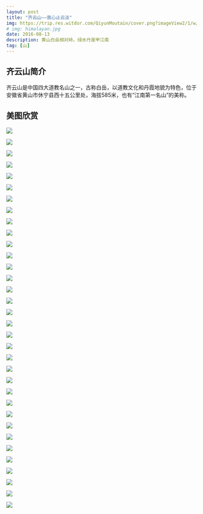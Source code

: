 ```yaml
---
layout: post
title: "齐云山——我心止云淡"
img: https://trip.res.witdor.com/QiyunMoutain/cover.png?imageView2/1/w/690/h/400
# img: himalayan.jpg
date: 2016-08-13
description: 黄山白岳相对峙，绿水丹崖甲江南 
tag: [山]
---
```

## 齐云山简介

 齐云山是中国四大道教名山之一，古称白岳，以道教文化和丹霞地貌为特色，位于安徽省黄山市休宁县西十五公里处，海拔585米，也有“江南第一名山”的美称。  

## 美图欣赏
![](https://trip.res.witdor.com/QiyunMoutain/20160813_124411.jpg?imageView2/1/w/690/600)

![](https://trip.res.witdor.com/QiyunMoutain/20160813_124408.jpg?imageView2/1/w/690/600)

![](https://trip.res.witdor.com/QiyunMoutain/20160813_125239.jpg?imageView2/1/w/690/600)

![](https://trip.res.witdor.com/QiyunMoutain/20160813_125021.jpg?imageView2/1/w/690/600)

![](https://trip.res.witdor.com/QiyunMoutain/20160813_130513.jpg?imageView2/1/w/690/600)

![](https://trip.res.witdor.com/QiyunMoutain/20160813_130325.jpg?imageView2/1/w/690/600)

![](https://trip.res.witdor.com/QiyunMoutain/20160813_125848.jpg?imageView2/1/w/690/600)

![](https://trip.res.witdor.com/QiyunMoutain/20160813_134106.jpg?imageView2/1/w/690/600)

![](https://trip.res.witdor.com/QiyunMoutain/20160813_130850.jpg?imageView2/1/w/690/600)

![](https://trip.res.witdor.com/QiyunMoutain/20160813_134827.jpg?imageView2/1/w/690/600)

![](https://trip.res.witdor.com/QiyunMoutain/20160814_083658.jpg?imageView2/1/w/690/600)

![](https://trip.res.witdor.com/QiyunMoutain/20160813_132118.jpg?imageView2/1/w/690/600)

![](https://trip.res.witdor.com/QiyunMoutain/20160813_131917.jpg?imageView2/1/w/690/600)

![](https://trip.res.witdor.com/QiyunMoutain/20160814_085221.jpg?imageView2/1/w/690/600)

![](https://trip.res.witdor.com/QiyunMoutain/20160814_083530.jpg?imageView2/1/w/690/600)

![](https://trip.res.witdor.com/QiyunMoutain/20160814_083955.jpg?imageView2/1/w/690/600)

![](https://trip.res.witdor.com/QiyunMoutain/20160814_085334.jpg?imageView2/1/w/690/600)

![](https://trip.res.witdor.com/QiyunMoutain/20160814_083525.jpg?imageView2/1/w/690/600)

![](https://trip.res.witdor.com/QiyunMoutain/20160813_132151.jpg?imageView2/1/w/690/600)

![](https://trip.res.witdor.com/QiyunMoutain/20160814_084531.jpg?imageView2/1/w/690/600)

![](https://trip.res.witdor.com/QiyunMoutain/20160814_083756.jpg?imageView2/1/w/690/600)

![](https://trip.res.witdor.com/QiyunMoutain/20160814_084534.jpg?imageView2/1/w/690/600)

![](https://trip.res.witdor.com/QiyunMoutain/20160814_090634.jpg?imageView2/1/w/690/600)

![](https://trip.res.witdor.com/QiyunMoutain/20160814_085223.jpg?imageView2/1/w/690/600)

![](https://trip.res.witdor.com/QiyunMoutain/20160813_134831.jpg?imageView2/1/w/690/600)

![](https://trip.res.witdor.com/QiyunMoutain/20160814_090647.jpg?imageView2/1/w/690/600)

![](https://trip.res.witdor.com/QiyunMoutain/20160814_085454.jpg?imageView2/1/w/690/600)

![](https://trip.res.witdor.com/QiyunMoutain/20160814_090415.jpg?imageView2/1/w/690/600)

![](https://trip.res.witdor.com/QiyunMoutain/20160814_083805.jpg?imageView2/1/w/690/600)

![](https://trip.res.witdor.com/QiyunMoutain/20160814_093005.jpg?imageView2/1/w/690/600)

![](https://trip.res.witdor.com/QiyunMoutain/20160814_094325.jpg?imageView2/1/w/690/600)

![](https://trip.res.witdor.com/QiyunMoutain/20160814_102737.jpg?imageView2/1/w/690/600)

![](https://trip.res.witdor.com/QiyunMoutain/20160814_092116.jpg?imageView2/1/w/690/600)

![](https://trip.res.witdor.com/QiyunMoutain/20160814_090716.jpg?imageView2/1/w/690/600)